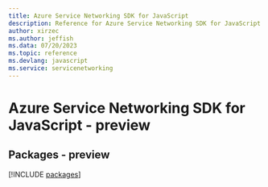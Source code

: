 ```yaml
---
title: Azure Service Networking SDK for JavaScript
description: Reference for Azure Service Networking SDK for JavaScript
author: xirzec
ms.author: jeffish
ms.data: 07/20/2023
ms.topic: reference
ms.devlang: javascript
ms.service: servicenetworking
---
```

# Azure Service Networking SDK for JavaScript - preview
## Packages - preview
[!INCLUDE [packages](service-networking-index.md)]
